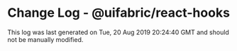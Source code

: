 # Change Log - @uifabric/react-hooks

This log was last generated on Tue, 20 Aug 2019 20:24:40 GMT and should not be manually modified.
